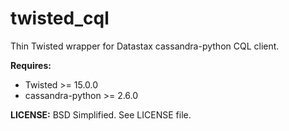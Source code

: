 # twisted_cql

Thin Twisted wrapper for Datastax cassandra-python CQL client.

__Requires:__

* Twisted >= 15.0.0
* cassandra-python >= 2.6.0	

__LICENSE:__ BSD Simplified. See LICENSE file.
